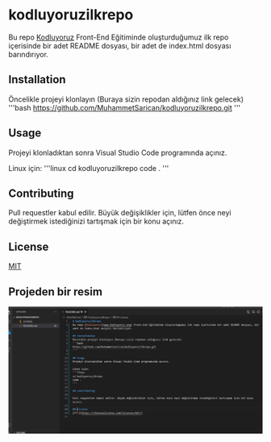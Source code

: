 # kodluyoruzilkrepo
Bu repo [Kodluyoruz](www.kodluyoruz.org) Front-End Eğitiminde oluşturduğumuz ilk repo içerisinde bir adet README dosyası, bir adet de index.html dosyası barındırıyor.  

## Installation
Öncelikle projeyi klonlayın (Buraya sizin repodan aldığınız link gelecek)
'''bash
https://github.com/MuhammetSarican/kodluyoruzilkrepo.git
'''

## Usage
Projeyi klonladıktan sonra Visual Studio Code programında açınız.

Linux için:
'''linux
cd kodluyoruzilkrepo
code .
'''

## Contributing

Pull requestler kabul edilir. Büyük değişiklikler için, lütfen önce neyi değiştirmek istediğinizi tartışmak için bir konu açınız.

## License
[MIT](https://choosealicense.com/licenses/mit/)


## Projeden bir resim 

![RESİM](https://raw.githubusercontent.com/MuhammetSarican/kodluyoruzilkrepo/main/Ekran%20g%C3%B6r%C3%BCnt%C3%BCs%C3%BC%202022-07-05%20094200.png)